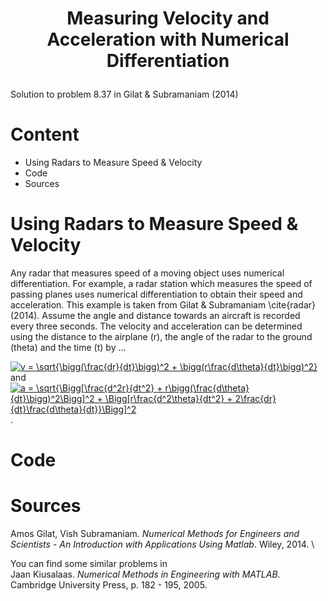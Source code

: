 # <p align='center'>Measuring Velocity and Acceleration with Numerical Differentiation</p>
Solution to problem 8.37 in Gilat \& Subramaniam (2014)

# Content
* Using Radars to Measure Speed & Velocity
* Code
* Sources

# Using Radars to Measure Speed & Velocity
Any radar that measures speed of a moving object uses numerical differentiation. For example, a radar station which measures the speed of passing planes uses numerical differentiation to obtain their speed and acceleration. This example is taken from Gilat \& Subramaniam \cite{radar} (2014). Assume the angle and distance towards an aircraft is recorded every three seconds. The velocity and acceleration can be determined using the distance to the airplane (r), the angle of the radar to the ground (theta) and the time (t) by ...

<a href="https://www.codecogs.com/eqnedit.php?latex=v&space;=&space;\sqrt{\bigg(\frac{dr}{dt}\bigg)^2&space;&plus;&space;\bigg(r\frac{d\theta}{dt}\bigg)^2}" target="_blank"><img src="https://latex.codecogs.com/gif.latex?v&space;=&space;\sqrt{\bigg(\frac{dr}{dt}\bigg)^2&space;&plus;&space;\bigg(r\frac{d\theta}{dt}\bigg)^2}" title="v = \sqrt{\bigg(\frac{dr}{dt}\bigg)^2 + \bigg(r\frac{d\theta}{dt}\bigg)^2}" /></a> \
 and \
<a href="https://www.codecogs.com/eqnedit.php?latex=a&space;=&space;\sqrt{\Bigg[\frac{d^2r}{dt^2}&space;&plus;&space;r\bigg(\frac{d\theta}{dt}\bigg)^2\Bigg]^2&space;&plus;&space;\Bigg[r\frac{d^2\theta}{dt^2}&space;&plus;&space;2\frac{dr}{dt}\frac{d\theta}{dt}}\Bigg]^2" target="_blank"><img src="https://latex.codecogs.com/gif.latex?a&space;=&space;\sqrt{\Bigg[\frac{d^2r}{dt^2}&space;&plus;&space;r\bigg(\frac{d\theta}{dt}\bigg)^2\Bigg]^2&space;&plus;&space;\Bigg[r\frac{d^2\theta}{dt^2}&space;&plus;&space;2\frac{dr}{dt}\frac{d\theta}{dt}}\Bigg]^2" title="a = \sqrt{\Bigg[\frac{d^2r}{dt^2} + r\bigg(\frac{d\theta}{dt}\bigg)^2\Bigg]^2 + \Bigg[r\frac{d^2\theta}{dt^2} + 2\frac{dr}{dt}\frac{d\theta}{dt}}\Bigg]^2" /></a>.

# Code 


# Sources
Amos Gilat, Vish Subramaniam. *Numerical Methods for Engineers and Scientists - An Introduction with Applications Using Matlab*. Wiley, 2014. \

You can find some similar problems in \
Jaan Kiusalaas. *Numerical Methods in Engineering with MATLAB*. Cambridge University Press, p. 182 - 195, 2005.
